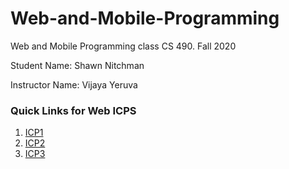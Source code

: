 # Web-and-Mobile-Programming
Web and Mobile Programming class CS 490. Fall 2020

Student Name: Shawn Nitchman 

Instructor Name: Vijaya Yeruva 

### Quick Links for Web ICPS
1. [ICP1](https://github.com/Shawn-Nitchman/Web-and-Mobile-Programming/tree/master/Web%20Programming/ICP1) 
2. [ICP2](https://github.com/Shawn-Nitchman/Web-and-Mobile-Programming/tree/master/Web%20Programming/ICP2)
3. [ICP3](https://github.com/Shawn-Nitchman/Web-and-Mobile-Programming/tree/master/Web%20Programming/ICP3)
